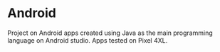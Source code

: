 # Android
Project on Android apps created using Java as the main programming language on Android studio. 
Apps tested on Pixel 4XL.
